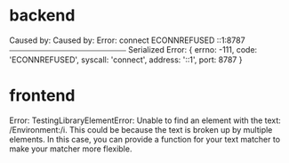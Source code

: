 # backend

Caused by: Caused by: Error: connect ECONNREFUSED ::1:8787
⎯⎯⎯⎯⎯⎯⎯⎯⎯⎯⎯⎯⎯⎯⎯⎯⎯⎯⎯⎯⎯⎯⎯⎯⎯⎯⎯⎯⎯⎯
Serialized Error: { errno: -111, code: 'ECONNREFUSED', syscall: 'connect', address: '::1', port: 8787 }


# frontend
Error: TestingLibraryElementError: Unable to find an element with the text: /Environment:/i. This could be because the text is broken up by multiple elements. In this case, you can provide a function for your text matcher to make your matcher more flexible.